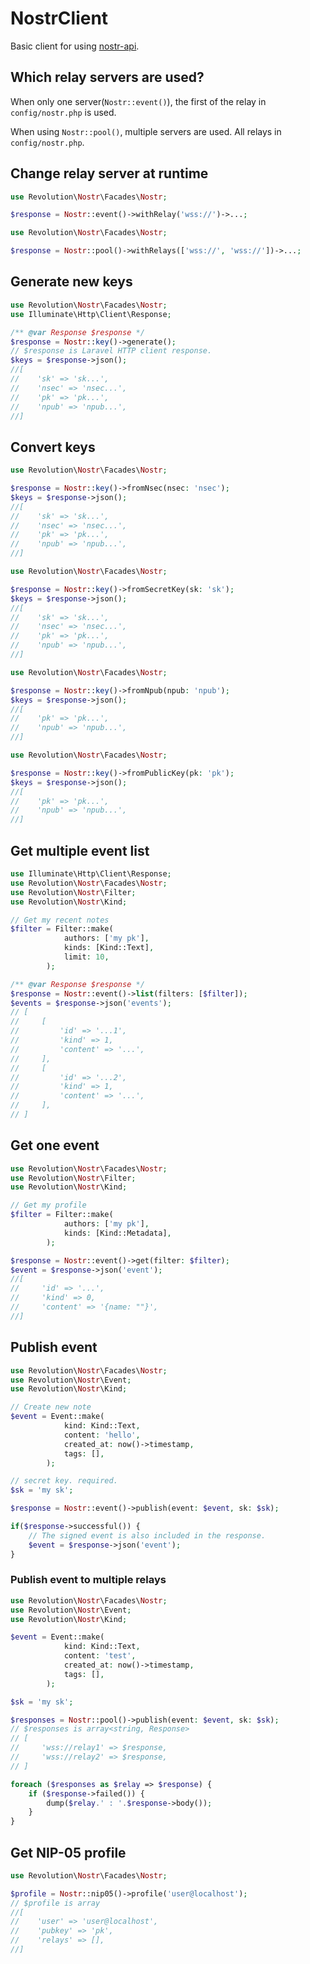 NostrClient
====

Basic client for using [nostr-api](https://github.com/kawax/nostr-vercel-api).

## Which relay servers are used?

When only one server(`Nostr::event()`), the first of the relay in `config/nostr.php` is used.

When using `Nostr::pool()`, multiple servers are used. All relays in `config/nostr.php`.

## Change relay server at runtime

```php
use Revolution\Nostr\Facades\Nostr;

$response = Nostr::event()->withRelay('wss://')->...;
```

```php
use Revolution\Nostr\Facades\Nostr;

$response = Nostr::pool()->withRelays(['wss://', 'wss://'])->...;
```

## Generate new keys

```php
use Revolution\Nostr\Facades\Nostr;
use Illuminate\Http\Client\Response;

/** @var Response $response */
$response = Nostr::key()->generate();
// $response is Laravel HTTP client response.
$keys = $response->json();
//[
//    'sk' => 'sk...',
//    'nsec' => 'nsec...',
//    'pk' => 'pk...',
//    'npub' => 'npub...',
//]
```

## Convert keys

```php
use Revolution\Nostr\Facades\Nostr;

$response = Nostr::key()->fromNsec(nsec: 'nsec');
$keys = $response->json();
//[
//    'sk' => 'sk...',
//    'nsec' => 'nsec...',
//    'pk' => 'pk...',
//    'npub' => 'npub...',
//]
```

```php
use Revolution\Nostr\Facades\Nostr;

$response = Nostr::key()->fromSecretKey(sk: 'sk');
$keys = $response->json();
//[
//    'sk' => 'sk...',
//    'nsec' => 'nsec...',
//    'pk' => 'pk...',
//    'npub' => 'npub...',
//]
```

```php
use Revolution\Nostr\Facades\Nostr;

$response = Nostr::key()->fromNpub(npub: 'npub');
$keys = $response->json();
//[
//    'pk' => 'pk...',
//    'npub' => 'npub...',
//]
```

```php
use Revolution\Nostr\Facades\Nostr;

$response = Nostr::key()->fromPublicKey(pk: 'pk');
$keys = $response->json();
//[
//    'pk' => 'pk...',
//    'npub' => 'npub...',
//]
```

## Get multiple event list

```php
use Illuminate\Http\Client\Response;
use Revolution\Nostr\Facades\Nostr;
use Revolution\Nostr\Filter;
use Revolution\Nostr\Kind;

// Get my recent notes
$filter = Filter::make(
            authors: ['my pk'],
            kinds: [Kind::Text],
            limit: 10,
        );

/** @var Response $response */
$response = Nostr::event()->list(filters: [$filter]);
$events = $response->json('events');
// [
//     [
//         'id' => '...1',
//         'kind' => 1,
//         'content' => '...',
//     ],
//     [
//         'id' => '...2',
//         'kind' => 1,
//         'content' => '...',
//     ],
// ]
```

## Get one event

```php
use Revolution\Nostr\Facades\Nostr;
use Revolution\Nostr\Filter;
use Revolution\Nostr\Kind;

// Get my profile
$filter = Filter::make(
            authors: ['my pk'],
            kinds: [Kind::Metadata],
        );

$response = Nostr::event()->get(filter: $filter);
$event = $response->json('event');
//[
//     'id' => '...',
//     'kind' => 0,
//     'content' => '{name: ""}',
//]
```

## Publish event
```php
use Revolution\Nostr\Facades\Nostr;
use Revolution\Nostr\Event;
use Revolution\Nostr\Kind;

// Create new note
$event = Event::make(
            kind: Kind::Text,
            content: 'hello',
            created_at: now()->timestamp,
            tags: [],
        );

// secret key. required.
$sk = 'my sk';

$response = Nostr::event()->publish(event: $event, sk: $sk);

if($response->successful()) {
    // The signed event is also included in the response.
    $event = $response->json('event');
}
```

### Publish event to multiple relays
```php
use Revolution\Nostr\Facades\Nostr;
use Revolution\Nostr\Event;
use Revolution\Nostr\Kind;

$event = Event::make(
            kind: Kind::Text,
            content: 'test',
            created_at: now()->timestamp,
            tags: [],
        );

$sk = 'my sk';

$responses = Nostr::pool()->publish(event: $event, sk: $sk);
// $responses is array<string, Response>
// [
//     'wss://relay1' => $response,
//     'wss://relay2' => $response,
// ]

foreach ($responses as $relay => $response) {
    if ($response->failed()) {
        dump($relay.' : '.$response->body());
    }
}
```

## Get NIP-05 profile

```php
use Revolution\Nostr\Facades\Nostr;

$profile = Nostr::nip05()->profile('user@localhost');
// $profile is array
//[
//    'user' => 'user@localhost',
//    'pubkey' => 'pk',
//    'relays' => [],
//]
```
